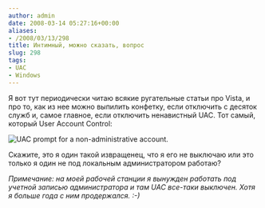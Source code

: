 ```yaml
---
author: admin
date: 2008-03-14 05:27:16+00:00
aliases:
- /2008/03/13/298
title: Интимный, можно сказать, вопрос
slug: 298
tags:
- UAC
- Windows
---
```


Я вот тут периодически читаю всякие ругательные статьи про Vista, и про то, как из нее можно выпилить конфетку, если отключить с десяток служб и, самое главное, если отключить ненавистный UAC. Тот самый, который User Account Control:

![UAC prompt for a non-administrative account.](/2008/03/uac.png)

Скажите, это я один такой извращенец, что я его не выключаю или это только я один не под локальным администратором работаю?

_Примечание: на моей рабочей станции я вынужден работать под учетной записью администратора и там UAC все-таки выключен. Хотя я больше года с ним продержался. :-)_
